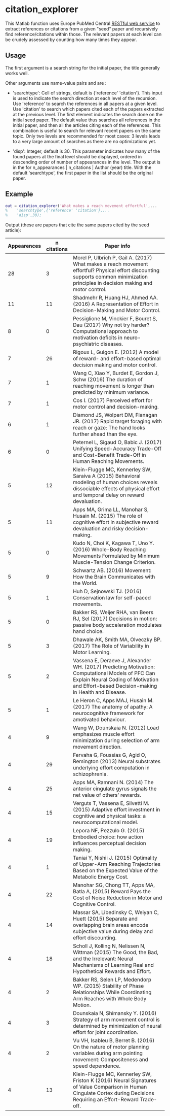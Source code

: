 # citation_explorer

This Matlab function uses Europe PubMed Central [RESTful web service](https://europepmc.org/RestfulWebService#sort) to extract references or citations from a given "seed" paper and recursively find reference/citations within those. The relevant papers at each level can be crudely assessed by counting how many times they appear.

## Usage 

 The first argument is a search string for the initial paper, the title generally works well.
 
 Other arguments use name-value pairs and are :
 
   - 'searchtype': Cell of strings, default is {'reference' 'citation'}.
   This input is used to indicate the search direction at each level of
   the recursion. Use 'reference' to search the references in all
   papers at a given level. Use 'citation' to search which papers cited
   each of the papers extracted at the previous level. The first element indicates the search
   done on the initial seed paper. The default value thus searches all
   references in the initial paper, and then all the articles citing each
   of the references. This combination is useful to search for relevant
   recent papers on the same topic. Only two levels are recommended for
   most cases: 3 levels leads to a very large amount of searches as there
   are no optimizations yet.
   
   - 'disp': Integer, default is 30. This parameter indicates how many of
   the found papers at the final level should be displayed, ordered in
   descending order of number of appearances in the level. The output is
   in the for n_appearances | n_citations | Author (year) title. With the
   default 'searchtype', the first paper in the list should be the
   original paper.
   
## Example

```matlab
out = citation_explorer('What makes a reach movement effortful',...
%    'searchtype',{'reference' 'citation'},...
%    'disp',30);
```

Output (these are papers that cite the same papers cited by the seed article):

| Appearences  | n citations | Paper info |
| --- | --- | --- |
| 28 | 3 | Morel P, Ulbrich P, Gail A. (2017) What makes a reach movement effortful? Physical effort discounting supports common minimization principles in decision making and motor control. | 
| 11 | 11 | Shadmehr R, Huang HJ, Ahmed AA. (2016) A Representation of Effort in Decision-Making and Motor Control. | 
| 8 | 0 | Pessiglione M, Vinckier F, Bouret S, Dau (2017) Why not try harder? Computational approach to motivation deficits in neuro-psychiatric diseases. | 
| 7 | 26 | Rigoux L, Guigon E. (2012) A model of reward- and effort-based optimal decision making and motor control. | 
| 7 | 1 | Wang C, Xiao Y, Burdet E, Gordon J, Schw (2016) The duration of reaching movement is longer than predicted by minimum variance. | 
| 7 | 1 | Cos I. (2017) Perceived effort for motor control and decision-making. | 
| 6 | 1 | Diamond JS, Wolpert DM, Flanagan JR. (2017) Rapid target foraging with reach or gaze: The hand looks further ahead than the eye. | 
| 6 | 0 | Peternel L, Sigaud O, Babic J. (2017) Unifying Speed-Accuracy Trade-Off and Cost-Benefit Trade-Off in Human Reaching Movements. | 
| 5 | 12 | Klein-Flugge MC, Kennerley SW, Saraiva A (2015) Behavioral modeling of human choices reveals dissociable effects of physical effort and temporal delay on reward devaluation. | 
| 5 | 11 | Apps MA, Grima LL, Manohar S, Husain M. (2015) The role of cognitive effort in subjective reward devaluation and risky decision-making. | 
| 5 | 0 | Kudo N, Choi K, Kagawa T, Uno Y. (2016) Whole-Body Reaching Movements Formulated by Minimum Muscle-Tension Change Criterion. | 
| 5 | 9 | Schwartz AB. (2016) Movement: How the Brain Communicates with the World. | 
| 5 | 1 | Huh D, Sejnowski TJ. (2016) Conservation law for self-paced movements. | 
| 5 | 0 | Bakker RS, Weijer RHA, van Beers RJ, Sel (2017) Decisions in motion: passive body acceleration modulates hand choice. | 
| 5 | 3 | Dhawale AK, Smith MA, Olveczky BP. (2017) The Role of Variability in Motor Learning. | 
| 5 | 2 | Vassena E, Deraeve J, Alexander WH. (2017) Predicting Motivation: Computational Models of PFC Can Explain Neural Coding of Motivation and Effort-based Decision-making in Health and Disease. | 
| 5 | 1 | Le Heron C, Apps MAJ, Husain M. (2017) The anatomy of apathy: A neurocognitive framework for amotivated behaviour. | 
| 4 | 9 | Wang W, Dounskaia N. (2012) Load emphasizes muscle effort minimization during selection of arm movement direction. | 
| 4 | 29 | Fervaha G, Foussias G, Agid O, Remington (2013) Neural substrates underlying effort computation in schizophrenia. | 
| 4 | 25 | Apps MA, Ramnani N. (2014) The anterior cingulate gyrus signals the net value of others' rewards. | 
| 4 | 15 | Verguts T, Vassena E, Silvetti M. (2015) Adaptive effort investment in cognitive and physical tasks: a neurocomputational model. | 
| 4 | 19 | Lepora NF, Pezzulo G. (2015) Embodied choice: how action influences perceptual decision making. | 
| 4 | 1 | Taniai Y, Nishii J. (2015) Optimality of Upper-Arm Reaching Trajectories Based on the Expected Value of the Metabolic Energy Cost. | 
| 4 | 22 | Manohar SG, Chong TT, Apps MA, Batla A,  (2015) Reward Pays the Cost of Noise Reduction in Motor and Cognitive Control. | 
| 4 | 14 | Massar SA, Libedinsky C, Weiyan C, Huett (2015) Separate and overlapping brain areas encode subjective value during delay and effort discounting. | 
| 4 | 18 | Scholl J, Kolling N, Nelissen N, Wittman (2015) The Good, the Bad, and the Irrelevant: Neural Mechanisms of Learning Real and Hypothetical Rewards and Effort. | 
| 4 | 2 | Bakker RS, Selen LP, Medendorp WP. (2015) Stability of Phase Relationships While Coordinating Arm Reaches with Whole Body Motion. | 
| 4 | 3 | Dounskaia N, Shimansky Y. (2016) Strategy of arm movement control is determined by minimization of neural effort for joint coordination. | 
| 4 | 2 | Vu VH, Isableu B, Berret B. (2016) On the nature of motor planning variables during arm pointing movement: Compositeness and speed dependence. | 
| 4 | 13 | Klein-Flugge MC, Kennerley SW, Friston K (2016) Neural Signatures of Value Comparison in Human Cingulate Cortex during Decisions Requiring an Effort-Reward Trade-off. | 
